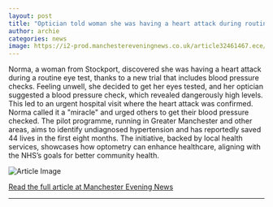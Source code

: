 ```yaml
---
layout: post
title: "Optician told woman she was having a heart attack during routine eye test"
author: archie
categories: news
image: https://i2-prod.manchestereveningnews.co.uk/article32461467.ece/ALTERNATES/s1200/1_JS380731982.jpg
---
```

Norma, a woman from Stockport, discovered she was having a heart attack during a routine eye test, thanks to a new trial that includes blood pressure checks. Feeling unwell, she decided to get her eyes tested, and her optician suggested a blood pressure check, which revealed dangerously high levels. This led to an urgent hospital visit where the heart attack was confirmed. Norma called it a "miracle" and urged others to get their blood pressure checked. The pilot programme, running in Greater Manchester and other areas, aims to identify undiagnosed hypertension and has reportedly saved 44 lives in the first eight months. The initiative, backed by local health services, showcases how optometry can enhance healthcare, aligning with the NHS’s goals for better community health.

![Article Image](https://i2-prod.manchestereveningnews.co.uk/article32461467.ece/ALTERNATES/s1200/1_JS380731982.jpg)

[Read the full article at Manchester Evening News](https://www.manchestereveningnews.co.uk/news/greater-manchester-news/optician-told-woman-having-heart-32461439)

---
